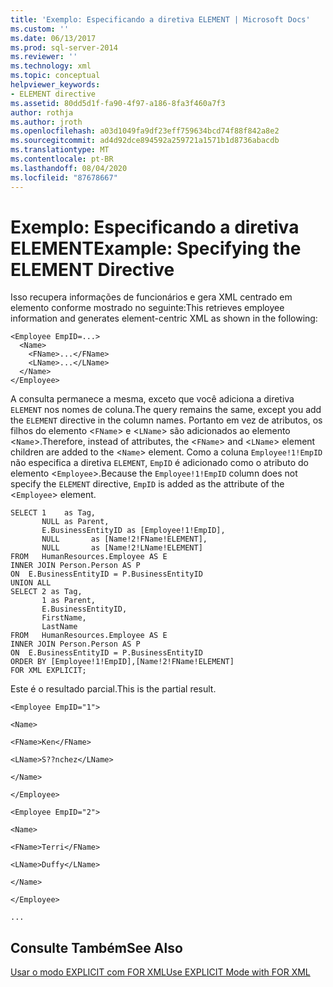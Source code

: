 ```yaml
---
title: 'Exemplo: Especificando a diretiva ELEMENT | Microsoft Docs'
ms.custom: ''
ms.date: 06/13/2017
ms.prod: sql-server-2014
ms.reviewer: ''
ms.technology: xml
ms.topic: conceptual
helpviewer_keywords:
- ELEMENT directive
ms.assetid: 80dd5d1f-fa90-4f97-a186-8fa3f460a7f3
author: rothja
ms.author: jroth
ms.openlocfilehash: a03d1049fa9df23eff759634bcd74f88f842a8e2
ms.sourcegitcommit: ad4d92dce894592a259721a1571b1d8736abacdb
ms.translationtype: MT
ms.contentlocale: pt-BR
ms.lasthandoff: 08/04/2020
ms.locfileid: "87678667"
---
```

# <a name="example-specifying-the-element-directive"></a><span data-ttu-id="25c09-102">Exemplo: Especificando a diretiva ELEMENT</span><span class="sxs-lookup"><span data-stu-id="25c09-102">Example: Specifying the ELEMENT Directive</span></span>
  <span data-ttu-id="25c09-103">Isso recupera informações de funcionários e gera XML centrado em elemento conforme mostrado no seguinte:</span><span class="sxs-lookup"><span data-stu-id="25c09-103">This retrieves employee information and generates element-centric XML as shown in the following:</span></span>  
  
```  
<Employee EmpID=...>  
  <Name>  
    <FName>...</FName>  
    <LName>...</LName>  
  </Name>  
</Employee>  
```  
  
 <span data-ttu-id="25c09-104">A consulta permanece a mesma, exceto que você adiciona a diretiva `ELEMENT` nos nomes de coluna.</span><span class="sxs-lookup"><span data-stu-id="25c09-104">The query remains the same, except you add the `ELEMENT` directive in the column names.</span></span> <span data-ttu-id="25c09-105">Portanto em vez de atributos, os filhos do elemento <`FName`> e <`LName`> são adicionados ao elemento <`Name`>.</span><span class="sxs-lookup"><span data-stu-id="25c09-105">Therefore, instead of attributes, the <`FName`> and <`LName`> element children are added to the <`Name`> element.</span></span> <span data-ttu-id="25c09-106">Como a coluna `Employee!1!EmpID` não especifica a diretiva `ELEMENT`, `EmpID` é adicionado como o atributo do elemento <`Employee`>.</span><span class="sxs-lookup"><span data-stu-id="25c09-106">Because the `Employee!1!EmpID` column does not specify the `ELEMENT` directive, `EmpID` is added as the attribute of the <`Employee`> element.</span></span>  
  
```  
SELECT 1    as Tag,  
       NULL as Parent,  
       E.BusinessEntityID as [Employee!1!EmpID],  
       NULL       as [Name!2!FName!ELEMENT],  
       NULL       as [Name!2!LName!ELEMENT]  
FROM   HumanResources.Employee AS E  
INNER JOIN Person.Person AS P  
ON  E.BusinessEntityID = P.BusinessEntityID  
UNION ALL  
SELECT 2 as Tag,  
       1 as Parent,  
       E.BusinessEntityID,  
       FirstName,   
       LastName   
FROM   HumanResources.Employee AS E  
INNER JOIN Person.Person AS P  
ON  E.BusinessEntityID = P.BusinessEntityID  
ORDER BY [Employee!1!EmpID],[Name!2!FName!ELEMENT]  
FOR XML EXPLICIT;  
```  
  
 <span data-ttu-id="25c09-107">Este é o resultado parcial.</span><span class="sxs-lookup"><span data-stu-id="25c09-107">This is the partial result.</span></span>  
  
 `<Employee EmpID="1">`  
  
 `<Name>`  
  
 `<FName>Ken</FName>`  
  
 `<LName>S??nchez</LName>`  
  
 `</Name>`  
  
 `</Employee>`  
  
 `<Employee EmpID="2">`  
  
 `<Name>`  
  
 `<FName>Terri</FName>`  
  
 `<LName>Duffy</LName>`  
  
 `</Name>`  
  
 `</Employee>`  
  
 `...`  
  
## <a name="see-also"></a><span data-ttu-id="25c09-108">Consulte Também</span><span class="sxs-lookup"><span data-stu-id="25c09-108">See Also</span></span>  
 [<span data-ttu-id="25c09-109">Usar o modo EXPLICIT com FOR XML</span><span class="sxs-lookup"><span data-stu-id="25c09-109">Use EXPLICIT Mode with FOR XML</span></span>](use-explicit-mode-with-for-xml.md)  
  
  
